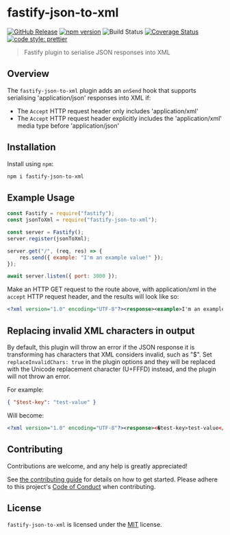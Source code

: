 # fastify-json-to-xml

[![GitHub Release](https://img.shields.io/github/release/Fdawgs/fastify-json-to-xml.svg)](https://github.com/Fdawgs/fastify-json-to-xml/releases/latest/)
[![npm version](https://img.shields.io/npm/v/fastify-json-to-xml)](https://npmjs.com/package/fastify-json-to-xml)
![Build Status](https://github.com/Fdawgs/fastify-json-to-xml/workflows/CI/badge.svg?branch=master)
[![Coverage Status](https://coveralls.io/repos/github/Fdawgs/fastify-json-to-xml/badge.svg?branch=master)](https://coveralls.io/github/Fdawgs/fastify-json-to-xml?branch=master)
[![code style: prettier](https://img.shields.io/badge/code_style-prettier-ff69b4.svg?style=flat)](https://github.com/prettier/prettier)

> Fastify plugin to serialise JSON responses into XML

## Overview

The `fastify-json-to-xml` plugin adds an `onSend` hook that supports serialising 'application/json' responses into XML if:

-   The `Accept` HTTP request header only includes 'application/xml'
-   The `Accept` HTTP request header explicitly includes the 'application/xml' media type before 'application/json'

## Installation

Install using `npm`:

```bash
npm i fastify-json-to-xml
```

## Example Usage

```js
const Fastify = require("fastify");
const jsonToXml = require("fastify-json-to-xml");

const server = Fastify();
server.register(jsonToXml);

server.get("/", (req, res) => {
	res.send({ example: "I'm an example value!" });
});

await server.listen({ port: 3000 });
```

Make an HTTP GET request to the route above, with application/xml in the `accept` HTTP request header, and the results will look like so:

```xml
<?xml version="1.0" encoding="UTF-8"?><response><example>I'm an example value!</example></response>
```

## Replacing invalid XML characters in output

By default, this plugin will throw an error if the JSON response it is transforming has characters that XML considers invalid, such as "$".
Set `replaceInvalidChars: true` in the plugin options and they will be replaced with the Unicode replacement character (U+FFFD) instead, and the plugin will not throw an error.

For example:

```json
{ "$test-key": "test-value" }
```

Will become:

```xml
<?xml version="1.0" encoding="UTF-8"?><response><�test-key>test-value</�test-key></response>'
```

## Contributing

Contributions are welcome, and any help is greatly appreciated!

See [the contributing guide](./CONTRIBUTING.md) for details on how to get started.
Please adhere to this project's [Code of Conduct](./CODE_OF_CONDUCT.md) when contributing.

## License

`fastify-json-to-xml` is licensed under the [MIT](./LICENSE) license.
